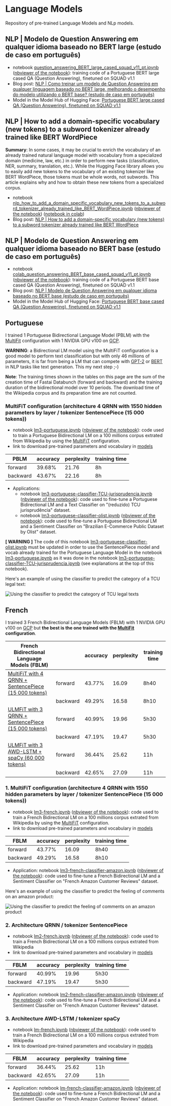 # Language Models
Repository of pre-trained Language Models and NLp models.

## NLP | Modelo de Question Answering em qualquer idioma baseado no BERT large (estudo de caso em português)

- notebook [question_answering_BERT_large_cased_squad_v11_pt.ipynb](https://github.com/piegu/language-models/blob/master/question_answering_BERT_large_cased_squad_v11_pt.ipynb) ([nbviewer of the notebook]()): training code of a Portuguese BERT large cased QA (Question Answering), finetuned on SQUAD v1.1
- Blog post: [NLP | Como treinar um modelo de Question Answering em qualquer linguagem baseado no BERT large, melhorando o desempenho do modelo utilizando o BERT base? (estudo de caso em português)](https://medium.com/@pierre_guillou/nlp-como-treinar-um-modelo-de-question-answering-em-qualquer-linguagem-baseado-no-bert-large-1c899262dd96)
- Model in the Model Hub of Hugging Face: [Portuguese BERT large cased QA (Question Answering), finetuned on SQUAD v1.1](https://huggingface.co/pierreguillou/bert-large-cased-squad-v1.1-portuguese)

## NLP | How to add a domain-specific vocabulary (new tokens) to a subword tokenizer already trained like BERT WordPiece
**Summary**: In some cases, it may be crucial to enrich the vocabulary of an already trained natural language model with vocabulary from a specialized domain (medicine, law, etc.) in order to perform new tasks (classification, NER, summary, translation, etc.). While the Hugging Face library allows you to easily add new tokens to the vocabulary of an existing tokenizer like BERT WordPiece, those tokens must be whole words, not subwords. This article explains why and how to obtain these new tokens from a specialized corpus.
- notebook [nlp_how_to_add_a_domain_specific_vocabulary_new_tokens_to_a_subword_tokenizer_already_trained_like_BERT_WordPiece.ipynb](https://github.com/piegu/language-models/blob/master/nlp_how_to_add_a_domain_specific_vocabulary_new_tokens_to_a_subword_tokenizer_already_trained_like_BERT_WordPiece.ipynb) ([nbviewer of the notebook](https://nbviewer.jupyter.org/github/piegu/language-models/blob/master/nlp_how_to_add_a_domain_specific_vocabulary_new_tokens_to_a_subword_tokenizer_already_trained_like_BERT_WordPiece.ipynb)) ([notebook in colab](https://colab.research.google.com/drive/1Hlfv5wHbYW863c9MraDy9EBknIQf3uAr?usp=sharing))
- Blog post: [NLP | How to add a domain-specific vocabulary (new tokens) to a subword tokenizer already trained like BERT WordPiece](https://medium.com/@pierre_guillou/nlp-how-to-add-a-domain-specific-vocabulary-new-tokens-to-a-subword-tokenizer-already-trained-33ab15613a41)

## NLP | Modelo de Question Answering em qualquer idioma baseado no BERT base (estudo de caso em português)

- notebook [colab_question_answering_BERT_base_cased_squad_v11_pt.ipynb](https://github.com/piegu/language-models/blob/master/colab_question_answering_BERT_base_cased_squad_v11_pt.ipynb) ([nbviewer of the notebook](https://nbviewer.jupyter.org/github/piegu/language-models/blob/master/colab_question_answering_BERT_base_cased_squad_v11_pt.ipynb)): training code of a Portuguese BERT base cased QA (Question Answering), finetuned on SQUAD v1.1
- Blog post: [NLP | Modelo de Question Answering em qualquer idioma baseado no BERT base (estudo de caso em português)](https://medium.com/@pierre_guillou/nlp-modelo-de-question-answering-em-qualquer-idioma-baseado-no-bert-base-estudo-de-caso-em-12093d385e78)
- Model in the Model Hub of Hugging Face: [Portuguese BERT base cased QA (Question Answering), finetuned on SQUAD v1.1](https://huggingface.co/pierreguillou/bert-base-cased-squad-v1.1-portuguese)

## Portuguese

I trained 1 Portuguese Bidirectional Language Model (PBLM) with the [MultiFit](https://arxiv.org/pdf/1909.04761.pdf) configuration with 1 NVIDIA GPU v100 on [GCP](https://cloud.google.com).

**WARNING**: a Bidirectional LM model using the MultiFiT configuration is a good model to perform text classification but with only 46 millions of parameters, it is far from being a LM that can compete with [GPT-2](https://openai.com/blog/better-language-models/) or [BERT](https://arxiv.org/abs/1810.04805) in NLP tasks like text generation. This my next step ;-) 

**Note**: The training times shown in the tables on this page are the sum of the creation time of Fastai Databunch (forward and backward) and the training duration of the bidirectional model over 10 periods. The download time of the Wikipedia corpus and its preparation time are not counted.

### MultiFiT configuration (architecture 4 QRNN with 1550 hidden parameters by layer / tokenizer SentencePiece (15 000 tokens))
- notebook [lm3-portuguese.ipynb](https://github.com/piegu/language-models/blob/master/lm3-portuguese.ipynb) ([nbviewer of the notebook](https://nbviewer.jupyter.org/github/piegu/language-models/blob/master/lm3-portuguese.ipynb)): code used to train a Portuguese Bidirectional LM on a 100 millions corpus extrated from Wikipedia by using the [MultiFiT](https://arxiv.org/pdf/1909.04761.pdf) configuration.
- link to download pre-trained parameters and vocabulary in [models](https://github.com/piegu/language-models/tree/master/models)

| PBLM | accuracy | perplexity | training time |
| ------------- | ------------- | ------------- | ------------- |
| forward   | 39.68%  | 21.76  | 8h |
| backward  | 43.67%  | 22.16  | 8h |

- Applications:
  - notebook [lm3-portuguese-classifier-TCU-jurisprudencia.ipynb](https://github.com/piegu/language-models/blob/master/lm3-portuguese-classifier-TCU-jurisprudencia.ipynb) ([nbviewer of the notebook](https://nbviewer.jupyter.org/github/piegu/language-models/blob/master/lm3-portuguese-classifier-TCU-jurisprudencia.ipynb)): code used to fine-tune a Portuguese Bidirectional LM and a Text Classifier on "(reduzido) TCU jurisprudência" dataset.
  - notebook [lm3-portuguese-classifier-olist.ipynb](https://github.com/piegu/language-models/blob/master/lm3-portuguese-classifier-olist.ipynb) ([nbviewer of the notebook](https://nbviewer.jupyter.org/github/piegu/language-models/blob/master/lm3-portuguese-classifier-olist.ipynb)): code used to fine-tune a Portuguese Bidirectional LM and a Sentiment Classifier on "Brazilian E-Commerce Public Dataset by Olist" dataset. 

**[ WARNING ]** The code of this notebook [lm3-portuguese-classifier-olist.ipynb](https://github.com/piegu/language-models/blob/master/lm3-portuguese-classifier-olist.ipynb) must be updated in order to use the SentencePiece model and vocab already trained for the Portuguese Language Model in the notebook [lm3-portuguese.ipynb](https://github.com/piegu/language-models/blob/master/lm3-portuguese.ipynb) as it was done in the notebook [lm3-portuguese-classifier-TCU-jurisprudencia.ipynb](https://github.com/piegu/language-models/blob/master/lm3-portuguese-classifier-TCU-jurisprudencia.ipynb) (see explanations at the top of this notebook).
  
Here's an example of using the classifier to predict the category of a TCU legal text:

![Using the classifier to predict the category of TCU legal texts](https://miro.medium.com/max/6275/1*nKPnG0hJnTrW0xV-T1DQ9A.jpeg "Using the classifier to predict the category of TCU legal texts")

## French

I trained 3 French Bidirectional Language Models (FBLM) with 1 NVIDIA GPU v100 on [GCP](https://cloud.google.com) but **the best is the one trained with the [MultiFit](https://arxiv.org/pdf/1909.04761.pdf) configuration**.

| French Bidirectional Language Models (FBLM) | | accuracy | perplexity | training time |
| ------------- | ------------- | ------------- | ------------- | ------------- |
| [MultiFiT with 4 QRNN + SentencePiece (15 000 tokens)](https://github.com/piegu/language-models/blob/master/lm3-french.ipynb) | forward   | 43.77%  | 16.09  | 8h40 |
| | backward  | 49.29%  | 16.58  | 8h10 | 
| [ULMFiT with 3 QRNN + SentencePiece (15 000 tokens)](https://github.com/piegu/language-models/blob/master/lm2-french.ipynb) | forward   | 40.99%  | 19.96  | 5h30 |
| | backward  | 47.19%  | 19.47  | 5h30 | 
| [ULMFiT with 3 AWD-LSTM + spaCy (60 000 tokens)](https://github.com/piegu/language-models/blob/master/lm-french.ipynb) | forward   | 36.44%  | 25.62  | 11h |
| | backward  | 42.65%  | 27.09  | 11h | 

### 1. MultiFiT configuration (architecture 4 QRNN with 1550 hidden parameters by layer / tokenizer SentencePiece (15 000 tokens))
- notebook [lm3-french.ipynb](https://github.com/piegu/language-models/blob/master/lm3-french.ipynb) ([nbviewer of the notebook](https://nbviewer.jupyter.org/github/piegu/language-models/blob/master/lm3-french.ipynb)): code used to train a French Bidirectional LM on a 100 millions corpus extrated from Wikipedia by using the [MultiFiT](https://arxiv.org/pdf/1909.04761.pdf) configuration.
- link to download pre-trained parameters and vocabulary in [models](https://github.com/piegu/language-models/tree/master/models)

| FBLM | accuracy | perplexity | training time |
| ------------- | ------------- | ------------- | ------------- |
| forward   | 43.77%  | 16.09  | 8h40 |
| backward  | 49.29%  | 16.58  | 8h10 | 

- Application: notebook [lm3-french-classifier-amazon.ipynb](https://github.com/piegu/language-models/blob/master/lm3-french-classifier-amazon.ipynb) ([nbviewer of the notebook](https://nbviewer.jupyter.org/github/piegu/language-models/blob/master/lm3-french-classifier-amazon.ipynb)): code used to fine-tune a French Bidirectional LM and a Sentiment Classifier on "French Amazon Customer Reviews" dataset.

Here's an example of using the classifier to predict the feeling of comments on an amazon product:

![Using the classifier to predict the feeling of comments on an amazon product](https://miro.medium.com/max/2630/1*HswVRzYjkFfom8BZLUWqjg.png "Using the classifier to predict the feeling of comments on an amazon product")

### 2. Architecture QRNN / tokenizer SentencePiece 
- notebook [lm2-french.ipynb](https://github.com/piegu/language-models/blob/master/lm2-french.ipynb) ([nbviewer of the notebook](https://nbviewer.jupyter.org/github/piegu/language-models/blob/master/lm2-french.ipynb)): code used to train a French Bidirectional LM on a 100 millions corpus extrated from Wikipedia
- link to download pre-trained parameters and vocabulary in [models](https://github.com/piegu/language-models/tree/master/models)

| FBLM | accuracy | perplexity | training time |
| ------------- | ------------- | ------------- | ------------- |
| forward   | 40.99%  | 19.96  | 5h30 |
| backward  | 47.19%  | 19.47  | 5h30 | 

- Application: notebook [lm2-french-classifier-amazon.ipynb](https://github.com/piegu/language-models/blob/master/lm2-french-classifier-amazon.ipynb) ([nbviewer of the notebook](https://nbviewer.jupyter.org/github/piegu/language-models/blob/master/lm2-french-classifier-amazon.ipynb)): code used to fine-tune a French Bidirectional LM and a Sentiment Classifier on "French Amazon Customer Reviews" dataset.

### 3. Architecture AWD-LSTM / tokenizer spaCy 
- notebook [lm-french.ipynb](https://github.com/piegu/language-models/blob/master/lm-french.ipynb) ([nbviewer of the notebook](https://nbviewer.jupyter.org/github/piegu/language-models/blob/master/lm-french.ipynb)): code used to train a French Bidirectional LM on a 100 millions corpus extrated from Wikipedia
- link to download pre-trained parameters and vocabulary in [models](https://github.com/piegu/language-models/tree/master/models)

| FBLM | accuracy | perplexity | training time |
| ------------- | ------------- | ------------- | ------------- |
| forward   | 36.44%  | 25.62  | 11h |
| backward  | 42.65%  | 27.09  | 11h | 

- Application: notebook [lm-french-classifier-amazon.ipynb](https://github.com/piegu/language-models/blob/master/lm-french-classifier-amazon.ipynb) ([nbviewer of the notebook](https://nbviewer.jupyter.org/github/piegu/language-models/blob/master/lm-french-classifier-amazon.ipynb)): code used to fine-tune a French Bidirectional LM and a Sentiment Classifier on "French Amazon Customer Reviews" dataset.
